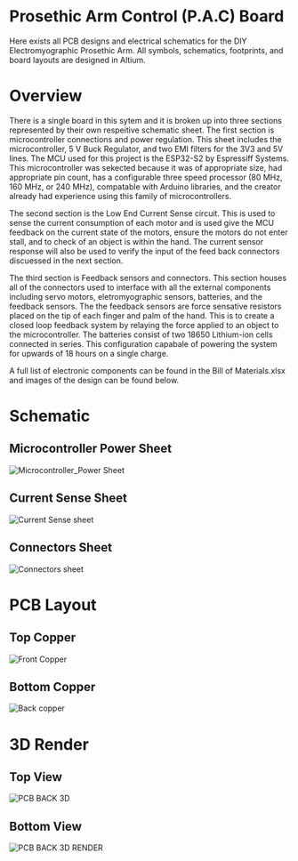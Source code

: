 # Prosethic Arm Control (P.A.C) Board

Here exists all PCB designs and electrical schematics for the DIY Electromyographic Prosethic Arm. All symbols, schematics, footprints, and board layouts are designed in Altium. 

# Overview

There is a single board in this sytem and it is broken up into three sections represented by their own respeitive schematic sheet. The first section is microcontroller connections and power regulation. This sheet includes the microcontroller, 5 V Buck Regulator, and two EMI filters for the 3V3 and 5V lines. The MCU used for this project is the ESP32-S2 by Espressiff Systems. This microcontroller was sekected because it was of appropriate size, had appropriate pin count, has a configurable three speed processor (80 MHz, 160 MHz, or 240 MHz), compatable with Arduino libraries, and the creator already had experience using this family of microcontrollers. 

The second section is the Low End Current Sense circuit. This is used to sense the current consumption of each motor and is used give the MCU feedback on the current state of the motors, ensure the motors do not enter stall, and to check of an object is within the hand. The current sensor response will also be used to verify the input of the feed back connectors discuessed in the next section.  

The third section is Feedback sensors and connectors. This section houses all of the connectors used to interface with all the external components including servo motors, eletromyographic sensors, batteries, and the feedback sensors. The the feedback sensors are force sensative resistors placed on the tip of each finger and palm of the hand. This is to create a closed loop feedback system by relaying the force applied to an object to the microcontroller. The batteries consist of two 18650 Lithium-ion cells connected in series. This configuration capabale of powering the system for upwards of 18 hours on a single charge. 

A full list of electronic components can be found in the Bill of Materials.xlsx and images of the design can be found below.

# Schematic
## Microcontroller Power Sheet
![Microcontroller_Power Sheet](https://user-images.githubusercontent.com/49044136/205477574-a3dd425d-cf8c-4f5e-bab4-c07542127ff5.png)
## Current Sense Sheet
![Current Sense sheet](https://user-images.githubusercontent.com/49044136/205477589-91933f67-34e2-4358-af3d-e4d87e769c6b.png)
## Connectors Sheet
![Connectors sheet](https://user-images.githubusercontent.com/49044136/205477596-1d0d640e-c56b-4eee-aea8-f74eddb341b0.png)

# PCB Layout
## Top Copper
![Front Copper](https://user-images.githubusercontent.com/49044136/205477656-8e42e34b-dd75-43ee-9f2b-0ec3aba00bb1.png)
## Bottom Copper
![Back copper](https://user-images.githubusercontent.com/49044136/205477662-ded94ca8-ce4d-48af-a675-c6c8e50ff81b.png)

# 3D Render
## Top View
![PCB BACK 3D](https://user-images.githubusercontent.com/49044136/205477670-dd9c9b01-b8f1-4e46-ba3c-b9c282a79933.png)
## Bottom View
![PCB BACK 3D RENDER](https://user-images.githubusercontent.com/49044136/205477678-5a4fa943-6b0f-4d79-8838-1e27ebff38d8.png)

